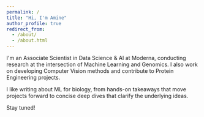 ```yaml
---
permalink: /
title: "Hi, I'm Amine"
author_profile: true
redirect_from: 
  - /about/
  - /about.html
---
```


I'm an Associate Scientist in Data Science & AI at Moderna, conducting research at the intersection of Machine Learning and Genomics. I also work on developing Computer Vision methods and contribute to Protein Engineering projects.

I like writing about ML for biology, from hands-on takeaways that move projects forward to concise deep dives that clarify the underlying ideas.

Stay tuned!
